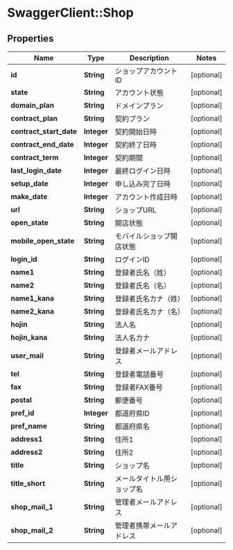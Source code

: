 # SwaggerClient::Shop

## Properties
Name | Type | Description | Notes
------------ | ------------- | ------------- | -------------
**id** | **String** | ショップアカウントID | [optional] 
**state** | **String** | アカウント状態 | [optional] 
**domain_plan** | **String** | ドメインプラン | [optional] 
**contract_plan** | **String** | 契約プラン | [optional] 
**contract_start_date** | **Integer** | 契約開始日時 | [optional] 
**contract_end_date** | **Integer** | 契約終了日時 | [optional] 
**contract_term** | **Integer** | 契約期間 | [optional] 
**last_login_date** | **Integer** | 最終ログイン日時 | [optional] 
**setup_date** | **Integer** | 申し込み完了日時 | [optional] 
**make_date** | **Integer** | アカウント作成日時 | [optional] 
**url** | **String** | ショップURL | [optional] 
**open_state** | **String** | 開店状態 | [optional] 
**mobile_open_state** | **String** | モバイルショップ開店状態 | [optional] 
**login_id** | **String** | ログインID | [optional] 
**name1** | **String** | 登録者氏名（姓） | [optional] 
**name2** | **String** | 登録者氏名（名） | [optional] 
**name1_kana** | **String** | 登録者氏名カナ（姓） | [optional] 
**name2_kana** | **String** | 登録者氏名カナ（名） | [optional] 
**hojin** | **String** | 法人名 | [optional] 
**hojin_kana** | **String** | 法人名カナ | [optional] 
**user_mail** | **String** | 登録者メールアドレス | [optional] 
**tel** | **String** | 登録者電話番号 | [optional] 
**fax** | **String** | 登録者FAX番号 | [optional] 
**postal** | **String** | 郵便番号 | [optional] 
**pref_id** | **Integer** | 都道府県ID | [optional] 
**pref_name** | **String** | 都道府県名 | [optional] 
**address1** | **String** | 住所1 | [optional] 
**address2** | **String** | 住所2 | [optional] 
**title** | **String** | ショップ名 | [optional] 
**title_short** | **String** | メールタイトル用ショップ名 | [optional] 
**shop_mail_1** | **String** | 管理者メールアドレス | [optional] 
**shop_mail_2** | **String** | 管理者携帯メールアドレス | [optional] 


